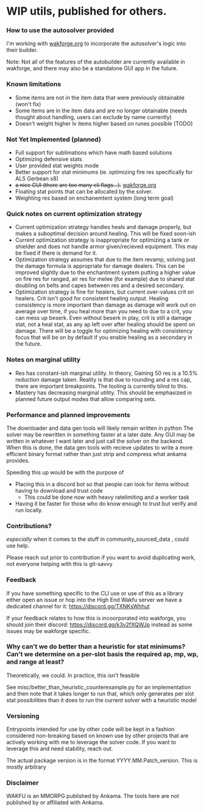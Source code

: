# WIP utils, published for others.


### How to use the autosolver provided

I'm working with [wakforge.org](https://github.com/Tmktahu/wakforge)
to incorporate the autosolver's logic into their builder.

Note: Not all of the features of the autobuilder are currently available
in wakforge, and there may also be a standalone GUI app in the future.

### Known limitations

- Some items are not in the item data that were previously obtainable (won't fix)
- Some items are in the item data and are no longer obtainable
  (needs thought about handling, users can exclude by name currently)
- Doesn't weight higher lv items higher based on runes possible (TODO)


### Not Yet Implemented (planned)

- Full support for sublimations which have math based solutions
- Optimizing defensive stats
- User provided stat weights mode
- Better support for stat minimums (ie. optimizing fire res specifically for ALS Gerbean s8)
- ~~a nice GUI (there are too many cli flags...).~~ [wakforge.org](https://github.com/Tmktahu/wakforge)
- Floating stat points that can be allocated by the solver.
- Weighting res based on enchanemtent system (long term goal)


### Quick notes on current optimization strategy

- Current optimization strategy handles heals and damage properly, but makes a suboptimal decision around healing.
  This will be fixed soon-ish
- Current optimization strategy is inappropriate for optimizing a tank or shielder
  and does not handle armor given/recieved equipment. This may be fixed if there is demand for it.
- Optimization strategy assumes that due to the item revamp, solving just the damage formula is appropriate for damage dealers.
  This can be improved slightly due to the enchantment system putting a higher value on fire res for ranged, air res for melee (for example) due to shared stat doubling on belts and capes between res and a desired secondary.
- Optimization strategy is fine for healers, but current over-values crit on healers.
  Crit isn't good for consistent healing output. Healing consistency is more important than damage as damage will work out on average over time, if you heal more than you need to due to a crit, you can mess up beserk. Even without beserk in play, crit is still a
  damage stat, not a heal stat, as any ap left over after healing should be spent on damage.
  There will be a toggle for optimizing healing with consistency focus that
  will be on by default if you enable healing as a secondary in the future.


### Notes on marginal utility

- Res has constant-ish marginal utility.
  In theory, Gaining 50 res is a 10.5% reduction damage taken.
  Reality is that due to rounding and a res cap, there are important breakpoints. The tooling is currently blind to this.
- Mastery has decreasing marginal utility. This should be emphasized in planned future output modes that allow comparing sets.

### Performance and planned improvements

The downloader and data gen tools will likely remain written in python
The solver may be rewritten in something faster at a later date.
Any GUI may be written in whatever I want later and just call the solver on the backend.
When this is done, the data gen tools with recieve updates to write a more efficient binary format
rather than just strip and compress what ankama provides.

Speeding this up would be with the purpose of

- Placing this in a discord bot so that people can look for items without having to download and trust code
    - This could be done now with heavy ratelimiting and a worker task
- Having it be faster for those who do know enough to trust but verify and run locally.

### Contributions?

*especially* when it comes to the stuff in community_sourced_data , could use help.

Please reach out prior to contribution if you want to avoid duplicating work,
not everyone helping with this is git-savvy


### Feedback

If you have something specific to the CLI use or use of this as a library
either open an issue or hop into the High End Wakfu server
we have a dedicated channel for it: https://discord.gg/TXNKsWhhut

If your feedback relates to how this is incoorporated into wakforge,
you should join their discord: https://discord.gg/k3v2fXQWJp instead
as some issues may be wakforge specific.


### Why can't we do better than a heuristic for stat minimums? Can't we determine on a per-slot basis the required ap, mp, wp, and range at least?

Theoretically, we could. In practice, this isn't feasible

See misc/better_than_heuristic_counterexample.py for an implementation
and then note that it takes longer to run that, which only generates per slot stat possibilities
than it does to run the current solver with a heuristic model

### Versioning

Entrypoints intended for use by other code will be kept in a fashion considered non-breaking based on known use
by other projects that are actively working with me to leverage the solver code.
If you want to leverage this and need stability, reach out.

The actual package version is in the format YYYY.MM.Patch_version. This is mostly arbitrary

### Disclaimer

WAKFU is an MMORPG published by Ankama. The tools here are not published by or affiliated with Ankama.